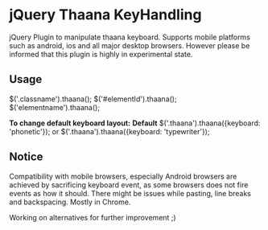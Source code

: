 jQuery Thaana KeyHandling
============================

jQuery Plugin to manipulate thaana keyboard. Supports mobile platforms such as android, ios and all major desktop browsers. However please 
be informed that this plugin is highly in experimental state.

## Usage

  $('.classname').thaana();
  $('#elementId').thaana();
  $('elementname').thaana();
  
**To change default keyboard layout:**
**Default**
  $('.thaana').thaana({keyboard: 'phonetic'});
or
  $('.thaana').thaana({keyboard: 'typewriter'});

## Notice

Compatibility with mobile browsers, especially Android browsers are achieved by sacrificing keyboard event, as some browsers does not fire events as how it should. There might be issues while pasting,
line breaks and backspacing. Mostly in Chrome.

Working on alternatives for further improvement ;)
